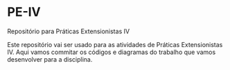 # PE-IV
Repositório para Práticas Extensionistas IV

Este repositório vai ser usado para as atividades de Práticas Extensionistas IV. Aqui vamos commitar os códigos e diagramas do trabalho que vamos desenvolver para a disciplina.
